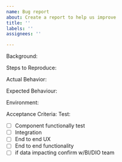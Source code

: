 ```yaml
---
name: Bug report
about: Create a report to help us improve
title: ''
labels: ''
assignees: ''

---
```


Background:
 
Steps to Reproduce:
 
Actual Behavior:
 
Expected Behaviour:
 
Environment:

Acceptance Criteria:
Test:
- [ ] Component functionally test
- [ ] Integration
- [ ] End to end UX
- [ ] End to end functionality
- [ ] if data impacting confirm w/BI/DIO team
